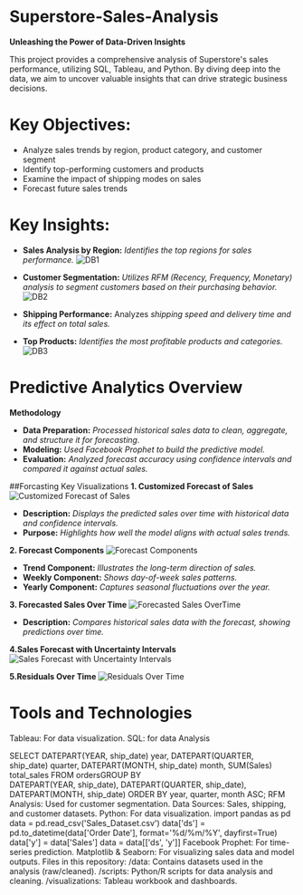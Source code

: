 # Superstore-Sales-Analysis

**Unleashing the Power of Data-Driven Insights**

This project provides a comprehensive analysis of Superstore's sales performance, utilizing SQL, Tableau, and Python. By diving deep into the data, we aim to uncover valuable insights that can drive strategic business decisions.

# Key Objectives: 

- Analyze sales trends by region, product category, and customer segment
- Identify top-performing customers and products
- Examine the impact of shipping modes on sales
- Forecast future sales trends


# Key Insights: #

- **Sales Analysis by Region:** *Identifies the top regions for sales performance.* 
![DB1](https://github.com/user-attachments/assets/20724ecc-1743-4c51-a173-74ce366ae976)


- **Customer Segmentation:** *Utilizes RFM (Recency, Frequency, Monetary) analysis to segment customers based on their purchasing behavior.*
![DB2](https://github.com/user-attachments/assets/89d608d7-e198-4ec2-867a-f04c113a0dc4)


- **Shipping Performance:** Analyzes *shipping speed and delivery time and its effect on total sales.*
- **Top Products:** *Identifies the most profitable products and categories.*
![DB3](https://github.com/user-attachments/assets/a8f98c20-f72a-412d-a27b-82c0a6880bd8)


# Predictive Analytics Overview #
**Methodology**

- **Data Preparation:** *Processed historical sales data to clean, aggregate, and structure it for forecasting.*
- **Modeling:** *Used Facebook Prophet to build the predictive model.*
- **Evaluation:** *Analyzed forecast accuracy using confidence intervals and compared it against actual sales.*


##Forcasting Key Visualizations
**1. Customized Forecast of Sales**
![Customized Forecast of Sales](https://github.com/user-attachments/assets/e77b8223-5b1a-4578-89cd-c1df0d5b9ecc)

- **Description:** *Displays the predicted sales over time with historical data and confidence intervals.*
- **Purpose:** *Highlights how well the model aligns with actual sales trends.*


**2. Forecast Components**
![Forecast Components](https://github.com/user-attachments/assets/fb9ab4bd-b520-4852-81d1-d241c92be5b8)

- **Trend Component:** *Illustrates the long-term direction of sales.*
- **Weekly Component:** *Shows day-of-week sales patterns.*
- **Yearly Component:** *Captures seasonal fluctuations over the year.*



**3. Forecasted Sales Over Time**
![Forecasted Sales OverTime](https://github.com/user-attachments/assets/fd0aaf8d-abb4-493a-913b-b556f4c18336)
- **Description:** *Compares historical sales data with the forecast, showing predictions over time.*


**4.Sales Forecast with Uncertainty Intervals**
![Sales Forecast with Uncertainty Intervals](https://github.com/user-attachments/assets/b6c26052-17cc-4617-95c6-8e0e7869cd7c)



**5.Residuals Over Time**
![Residuals Over Time](https://github.com/user-attachments/assets/30a591be-9c7c-49a3-813c-f1b1170b4ab8)



# Tools and Technologies 

Tableau: For data visualization.
SQL: for data Analysis


SELECT 
  DATEPART(YEAR, ship_date) year,
  DATEPART(QUARTER, ship_date) quarter,
  DATEPART(MONTH, ship_date) month,
  SUM(Sales) total_sales FROM ordersGROUP BY  
  DATEPART(YEAR, ship_date),
  DATEPART(QUARTER, ship_date),
  DATEPART(MONTH, ship_date)
ORDER BY year, quarter, month ASC;
RFM Analysis: Used for customer segmentation.
Data Sources: Sales, shipping, and customer datasets.
Python: For data visualization.
import pandas as pd
data = pd.read_csv('Sales_Dataset.csv')
data['ds'] = pd.to_datetime(data['Order Date'], format='%d/%m/%Y', dayfirst=True)
data['y'] = data['Sales']
data = data[['ds', 'y']]
Facebook Prophet: For time-series prediction.
Matplotlib & Seaborn: For visualizing sales data and model outputs.
Files in this repository:
/data: Contains datasets used in the analysis (raw/cleaned).
/scripts: Python/R scripts for data analysis and cleaning.
/visualizations: Tableau workbook and dashboards.
